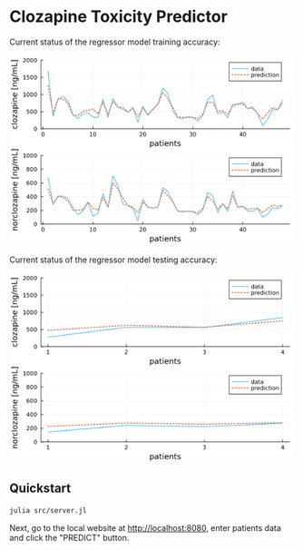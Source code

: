 # Clozapine Toxicity Predictor

Current status of the regressor model training accuracy:

![](rr_train_accuracy.png)

Current status of the regressor model testing accuracy:

![](rr_test_accuracy.png)

## Quickstart

```sh
julia src/server.jl
```

Next, go to the local website at [http://localhost:8080](http://localhost:8080), enter patients data and click the "PREDICT" button.